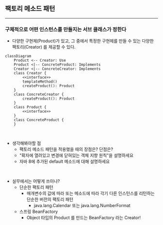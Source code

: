 ## 팩토리 메소드 패턴

***

### 구체적으로 어떤 인스턴스를 만들지는 서브 클래스가 정한다

- 다양한 구현체(Product)가 있고, 그 중에서 특정한 구현체를 만들 수 있는 다양한 팩토리(Creator) 를 제공할 수 있다.

```mermaid
classDiagram
    Product <-- Creator: Use
    Product <|-- ConcreteProduct: Implements
    Creator <|-- ConcreteCreator: Implements
    class Creator {
        <<interface>>
        templateMethod()
        createProduct(): Product
    }
    class ConcreteCreator {
        createProduct(): Product
    }
    class Product {
        <<interface>>
    }
    class ConcreteProduct {
    }
```
<br>

- 생각해봐야할 점
  - 팩토리 메소드 패턴을 적용했을 때의 장점은? 단점은?
  - "확자에 열려있고 변경에 닫혀있는 객체 지향 원칙"을 설명하세요
  - 자바 8에 추가된 default 메소드에 대해 설명하세요

<br>

- 실무에서는 어떻게 쓰이나?
  - 단순한 팩토리 패턴
    - 매개변수의 값에 따라 또는 메소드에 따라 각기 다른 인스턴스를 리턴하는 단순한 버전의 팩토리 패턴
      - java.lang.Calendar 또는 java.lang.NumberFormat
  - 스프링 BeanFactory
    - Object 타입의 Product 를 만드는 BeanFactory 라는 Creator!
